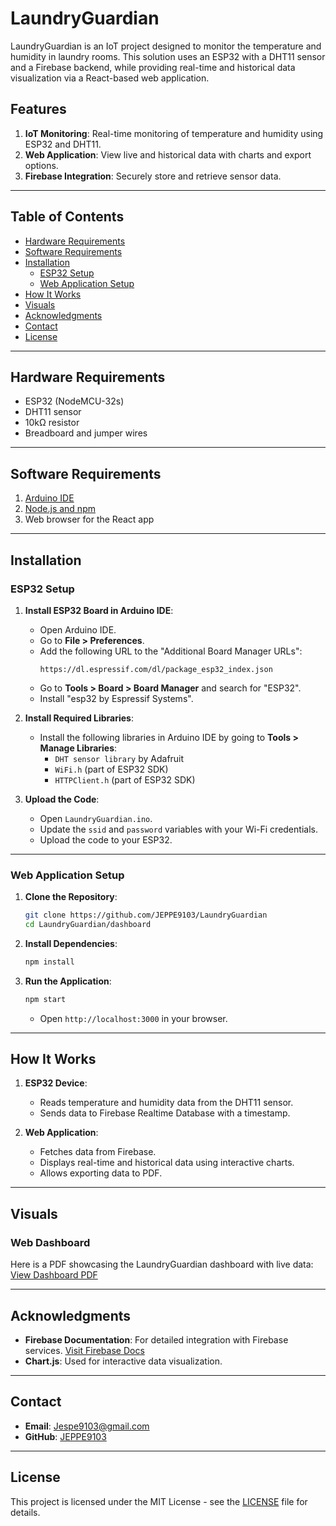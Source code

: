 # LaundryGuardian

LaundryGuardian is an IoT project designed to monitor the temperature and humidity in laundry rooms. This solution uses an ESP32 with a DHT11 sensor and a Firebase backend, while providing real-time and historical data visualization via a React-based web application.

## Features

1. **IoT Monitoring**: Real-time monitoring of temperature and humidity using ESP32 and DHT11.
2. **Web Application**: View live and historical data with charts and export options.
3. **Firebase Integration**: Securely store and retrieve sensor data.

---

## Table of Contents

- [Hardware Requirements](#hardware-requirements)
- [Software Requirements](#software-requirements)
- [Installation](#installation)
  - [ESP32 Setup](#esp32-setup)
  - [Web Application Setup](#web-application-setup)
- [How It Works](#how-it-works)
- [Visuals](#visuals)
- [Acknowledgments](#acknowledgments)
- [Contact](#contact)
- [License](#license)

---

## Hardware Requirements

- ESP32 (NodeMCU-32s)
- DHT11 sensor
- 10kΩ resistor
- Breadboard and jumper wires

---

## Software Requirements

1. [Arduino IDE](https://www.arduino.cc/en/software)
2. [Node.js and npm](https://nodejs.org/)
3. Web browser for the React app

---

## Installation

### ESP32 Setup

1. **Install ESP32 Board in Arduino IDE**:
   - Open Arduino IDE.
   - Go to **File > Preferences**.
   - Add the following URL to the "Additional Board Manager URLs":
     ```
     https://dl.espressif.com/dl/package_esp32_index.json
     ```
   - Go to **Tools > Board > Board Manager** and search for "ESP32".
   - Install "esp32 by Espressif Systems".

2. **Install Required Libraries**:
   - Install the following libraries in Arduino IDE by going to **Tools > Manage Libraries**:
     - `DHT sensor library` by Adafruit
     - `WiFi.h` (part of ESP32 SDK)
     - `HTTPClient.h` (part of ESP32 SDK)

3. **Upload the Code**:
   - Open `LaundryGuardian.ino`.
   - Update the `ssid` and `password` variables with your Wi-Fi credentials.
   - Upload the code to your ESP32.

---

### Web Application Setup

1. **Clone the Repository**:
   ```bash
   git clone https://github.com/JEPPE9103/LaundryGuardian
   cd LaundryGuardian/dashboard
   ```

2. **Install Dependencies**:
   ```bash
   npm install
   ```

3. **Run the Application**:
   ```bash
   npm start
   ```
   - Open `http://localhost:3000` in your browser.

---

## How It Works

1. **ESP32 Device**:
   - Reads temperature and humidity data from the DHT11 sensor.
   - Sends data to Firebase Realtime Database with a timestamp.

2. **Web Application**:
   - Fetches data from Firebase.
   - Displays real-time and historical data using interactive charts.
   - Allows exporting data to PDF.

---

## Visuals

### Web Dashboard
Here is a PDF showcasing the LaundryGuardian dashboard with live data:
[View Dashboard PDF](./dashboard/assets/sensor_data.pdf)

---

## Acknowledgments

- **Firebase Documentation**: For detailed integration with Firebase services. [Visit Firebase Docs](https://firebase.google.com/docs)
- **Chart.js**: Used for interactive data visualization.

---

## Contact

- **Email**: Jespe9103@gmail.com
- **GitHub**: [JEPPE9103](https://github.com/JEPPE9103)

---

## License

This project is licensed under the MIT License - see the [LICENSE](./LICENSE) file for details.
